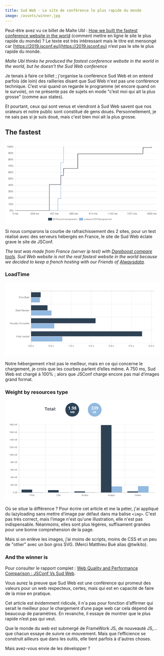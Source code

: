 ```yaml
---
title: Sud Web - Le site de conférence le plus rapide du monde
image: /assets/winner.jpg
---
```


Peut-être avez vu ce billet de Malte Ubl : [How we built the fastest conference website in the world](https://2019.jsconf.eu/news/how-we-built-the-fastest-conference-website-in-the-world/) (comment mettre en ligne le site le plus rapide du monde) ? Le texte est très intéressant mais le titre est mensongé car [https://2019.jsconf.eu](https://2019.jsconf.eu) n’est pas le site le plus rapide du monde.

*Malte Ubl thinks he produced the fastest conference website in the world in the world, but he doesn't the Sud Web conference*

Je tenais à faire ce billet ; j'organise la conférence Sud Web et on entend parfois (de loin) des railleries disant que Sud Web n'est pas une conférence technique. C’est vrai quand on regarde le programme (et encore quand on le survole), on ne présente pas de sujets en mode "c’est moi qui ait la plus grosse" (comme aux states).

Et pourtant, ceux qui sont venus et viendront à Sud Web savent que nos orateurs et notre public sont constitué de gens doués. Personnellement, je ne sais pas si je suis doué, mais c'est bien moi ait la plus grosse.

## The fastest

![Le site de conférence le plus rapide du monde](/assets/performance-sudweb-jsconf.png)

Si nous comparons la courbe de rafraichissement des 2 sites, pour un test réalisé avec des serveurs hébergés en France, le site de Sud Web éclate grave le site de JSConf.

*The test was made from France (server ip test) with [Dareboost compare tools](https://www.dareboost.com/en/comparison). Sud Web website is not the real fastest website in the world because we decided to keep a french hosting with our Friends of [Alwaysdata](https://www.alwaysdata.com/).*

### LoadTime

![Le site de conférence le plus rapide du monde](/assets/performance-sudweb-jsconf-loadtime.png)

Notre hébergement n’est pas le meilleur, mais en ce qui concerne le chargement, je crois que les courbes parlent d’elles même. A 750 ms, Sud Web est chargé à 100% ; alors que JSConf charge encore pas mal d’images grand format.

### Weight by resources type

![Le site de conférence le plus rapide du monde](/assets/perfomance-sudweb-jsconf-weight.png)

Où se situe la différence ? Pour écrire cet article et me la péter, j'ai appliqué du lazyloading sans mettre d’image par défaut dans ma balise `<img>`. C'est pas très correct, mais l’image n'est qu'une illustration, elle n'est pas indispensable. Néanmoins, elles sont plus légères, suffisament grandes pour une bonne comprehension de la page.

Mais si on enlève les images, j’ai moins de scripts, moins de CSS et un peu de "other" avec un bon gros SVG. (Merci Matthieu Bué alias @twikito).

### And the winner is 

Pour consulter le rapport complet : [Web Quality and Performance Comparison : JSConf Vs Sud Web](https://www.dareboost.com/en/comparison/d_5ca60429e967904c6f32e56c/d_5ca60429e967904c6f32e56e/).

Vous aurez la preuve que Sud Web est une conférence qui promeut des valeurs pour un web respecteux, certes, mais qui est en capacité de faire de la mise en pratique.

Cet article est évidemment ridicule, il n'a pas pour fonction d‘affirmer qui serait le meilleur pour le chargement d’une page web car cela dépend de beaucoup de paramètres. En revanche, il essaye de montrer que le plus rapide n’est pas qui veut.

Que le monde du web est submergé de FrameWork JS, de nouveauté JS,… que chacun essaye de suivre ce mouvement. Mais que l’efficience se construit ailleurs que dans les outils, elle tient parfois à d'autres choses.

Mais avez-vous envie de les développer ?


